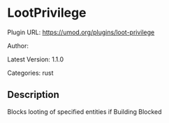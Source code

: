 # LootPrivilege

Plugin URL: https://umod.org/plugins/loot-privilege

Author: 

Latest Version: 1.1.0

Categories: rust

## Description

Blocks looting of specified entities if Building Blocked
